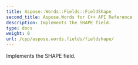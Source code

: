 ```yaml
---
title: Aspose::Words::Fields::FieldShape
second_title: Aspose.Words for C++ API Reference
description: Implements the SHAPE field. 
type: docs
weight: 0
url: /cpp/aspose.words.fields/fieldshape/
---
```


Implements the SHAPE field. 

